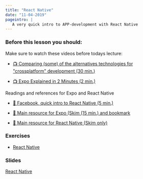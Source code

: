 ```yaml
---
title: "React Native"
date: "11-04-2019" 
pageintro: | 
   A very quick intro to APP-development with React Native
---
```


### Before this lesson you should:

<!--BEGIN readings ##-->
Make sure to watch these videos before todays lecture:

- [:tv: Comparing (some) of the alternatives technologies for "crossplatform" development (30 min.)](https://www.youtube.com/watch?v=bnYJRYFsrSw)

- [:tv: Expo Explained in 2 Minutes (2 min.)](https://www.youtube.com/watch?v=IQI9aUlouMI)



Readings and references for Expo and React Native

- [:book: Facebook, quick intro to React Native (5 min.)](https://facebook.github.io/react-native/)

- [:book: Main resource for Expo (Skim (15 min.) and bookmark](https://docs.expo.io/versions/latest/index.html)

- [:book: Main resource for React Native (Skim only)](https://facebook.github.io/react-native/docs/getting-started.html)
<!--END readings ##-->

### Exercises 
<!--BEGIN exercises ##-->
- [React Native](https://docs.google.com/document/d/1dYzMPKzxBa7MirGJysTgyzUe1J3vlmnVE55ZfO8rhz4/edit?usp=sharing)
<!--END exercises ##-->


### Slides 
<!--BEGIN slides ##-->
[React Native](https://efif.sharepoint.com/sites/cph/Lyngby/_layouts/15/guestaccess.aspx?docid=04450ab78c4af4a52b57374a8a0bbab99&authkey=Abf1DjeZQAopUlja2hem9cs)
<!--END slides ##-->